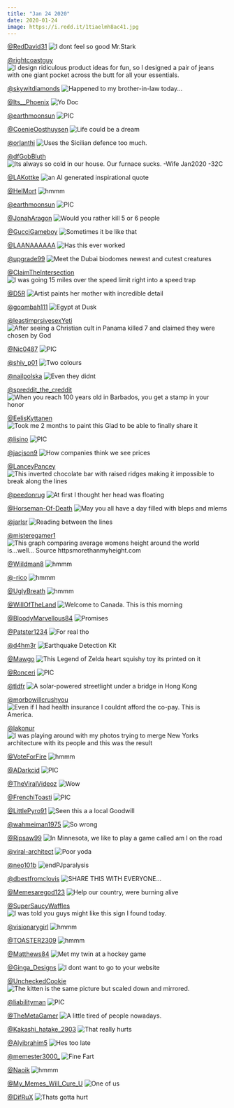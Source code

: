 ```yaml
---
title: "Jan 24 2020"
date: 2020-01-24
image: https://i.redd.it/1tiaelmh8ac41.jpg
---
```


<a href="https://www.reddit.com/r/CrappyDesign/comments/erege4/i_dont_feel_so_good_mrstark/">@RedDavid31</a>
<img src="https://i.redd.it/cvq6m3zy9yb41.jpg" alt="I dont feel so good Mr.Stark" title="I dont feel so good Mr.Stark" />


<a href="https://www.reddit.com/r/funny/comments/er5bxs/i_design_ridiculous_product_ideas_for_fun_so_i/">@rightcoastguy</a>
<img src="https://i.redd.it/06g74ivgztb41.jpg" alt="I design ridiculous product ideas for fun, so I designed a pair of jeans with one giant pocket across the butt for all your essentials." title="I design ridiculous product ideas for fun, so I designed a pair of jeans with one giant pocket across the butt for all your essentials." />


<a href="https://www.reddit.com/r/AdviceAnimals/comments/ere3wo/happened_to_my_brotherinlaw_today/">@skywitdiamonds</a>
<img src="https://i.redd.it/p2jrexd05yb41.jpg" alt="Happened to my brother-in-law today..." title="Happened to my brother-in-law today..." />


<a href="https://www.reddit.com/r/funnysigns/comments/erozes/yo_doc/">@Its__Phoenix</a>
<img src="https://i.redd.it/ckmfp8b402c41.png" alt="Yo Doc" title="Yo Doc" />


<a href="https://www.reddit.com/r/nocontextpics/comments/esifyd/pic/">@earthmoonsun</a>
<img src="https://i.redd.it/j3lds3fadec41.jpg" alt="PIC" title="PIC" />


<a href="https://www.reddit.com/r/funnysigns/comments/eqtqm2/life_could_be_a_dream/">@CoenieOosthuysen</a>
<img src="https://i.redd.it/yb3vnr0v2pb41.jpg" alt="Life could be a dream" title="Life could be a dream" />


<a href="https://www.reddit.com/r/funnysigns/comments/eqe388/uses_the_sicilian_defence_too_much/">@orlanthi</a>
<img src="https://i.redd.it/z99zl7ee3ib41.jpg" alt="Uses the Sicilian defence too much." title="Uses the Sicilian defence too much." />


<a href="https://www.reddit.com/r/funny/comments/eqfxim/its_always_so_cold_in_our_house_our_furnace_sucks/">@dfGobBluth</a>
<img src="https://i.redd.it/b59j9akg8jb41.jpg" alt="Its always so cold in our house. Our furnace sucks. -Wife Jan2020 -32C" title="Its always so cold in our house. Our furnace sucks. -Wife Jan2020 -32C" />


<a href="https://www.reddit.com/r/Funnypics/comments/eq3mgs/an_ai_generated_inspirational_quote/">@LAKottke</a>
<img src="https://i.redd.it/olm66c48ldb41.png" alt="an AI generated inspirational quote" title="an AI generated inspirational quote" />


<a href="https://www.reddit.com/r/hmmm/comments/epyrcb/hmmm/">@HelMort</a>
<img src="https://i.redd.it/rz6461p4ibb41.jpg" alt="hmmm" title="hmmm" />


<a href="https://www.reddit.com/r/nocontextpics/comments/ersdr3/pic/">@earthmoonsun</a>
<img src="https://i.redd.it/kn5txzc4r3c41.jpg" alt="PIC" title="PIC" />


<a href="https://www.reddit.com/r/CrappyDesign/comments/es21o6/would_you_rather_kill_5_or_6_people/">@JonahAragon</a>
<img src="https://i.redd.it/kv0hgatlh7c41.png" alt="Would you rather kill 5 or 6 people" title="Would you rather kill 5 or 6 people" />


<a href="https://www.reddit.com/r/AdviceAnimals/comments/esd5ka/sometimes_it_be_like_that/">@GucciGameboy</a>
<img src="https://i.redd.it/wr9cq6y7hcc41.jpg" alt="Sometimes it be like that" title="Sometimes it be like that" />


<a href="https://www.reddit.com/r/AdviceAnimals/comments/eq2t27/has_this_ever_worked/">@LAANAAAAAA</a>
<img src="https://i.imgur.com/kGwWacX.jpg" alt="Has this ever worked" title="Has this ever worked" />


<a href="https://www.reddit.com/r/Funnypics/comments/esgn0i/meet_the_dubai_biodomes_newest_and_cutest/">@upgrade99</a>
<img src="https://i.redd.it/77dxm9soqdc41.jpg" alt="Meet the Dubai biodomes newest and cutest creatures" title="Meet the Dubai biodomes newest and cutest creatures" />


<a href="https://www.reddit.com/r/AdviceAnimals/comments/esnduv/i_was_going_15_miles_over_the_speed_limit_right/">@ClaimTheIntersection</a>
<img src="https://i.redd.it/oc9ivvxl5gc41.jpg" alt="I was going 15 miles over the speed limit right into a speed trap" title="I was going 15 miles over the speed limit right into a speed trap" />


<a href="https://www.reddit.com/r/pics/comments/esf4p4/artist_paints_her_mother_with_incredible_detail/">@D5R</a>
<img src="https://i.imgur.com/ED8x7Xl.jpg" alt="Artist paints her mother with incredible detail" title="Artist paints her mother with incredible detail" />


<a href="https://www.reddit.com/r/pics/comments/eso8yl/egypt_at_dusk/">@goombah111</a>
<img src="https://i.redd.it/s4a91wk7jgc41.jpg" alt="Egypt at Dusk" title="Egypt at Dusk" />


<a href="https://www.reddit.com/r/AdviceAnimals/comments/er2c0z/after_seeing_a_christian_cult_in_panama_killed_7/">@leastimprsivesexYeti</a>
<img src="https://i.imgflip.com/3mll8d.jpg" alt="After seeing a Christian cult in Panama killed 7 and claimed they were chosen by God" title="After seeing a Christian cult in Panama killed 7 and claimed they were chosen by God" />


<a href="https://www.reddit.com/r/nocontextpics/comments/eqzpri/pic/">@Nic0487</a>
<img src="https://i.redd.it/2ke8vwq3zrb41.jpg" alt="PIC" title="PIC" />


<a href="https://www.reddit.com/r/funnysigns/comments/epu1g3/two_colours/">@shiv_p01</a>
<img src="https://i.redd.it/fqbb2u2o39b41.jpg" alt="Two colours" title="Two colours" />


<a href="https://www.reddit.com/r/funnysigns/comments/eryk0t/even_they_didnt/">@nailpolska</a>
<img src="https://i.redd.it/fgjjhw3ma6c41.jpg" alt="Even they didnt" title="Even they didnt" />


<a href="https://www.reddit.com/r/pics/comments/erpf0m/when_you_reach_100_years_old_in_barbados_you_get/">@spreddit_the_creddit</a>
<img src="https://i.redd.it/czu43plh22c41.png" alt="When you reach 100 years old in Barbados, you get a stamp in your honor" title="When you reach 100 years old in Barbados, you get a stamp in your honor" />


<a href="https://www.reddit.com/r/pics/comments/erx16r/took_me_2_months_to_paint_this_glad_to_be_able_to/">@EelisKyttanen</a>
<img src="https://i.redd.it/fmqvuxr6s5c41.jpg" alt="Took me 2 months to paint this Glad to be able to finally share it" title="Took me 2 months to paint this Glad to be able to finally share it" />


<a href="https://www.reddit.com/r/nocontextpics/comments/erci19/pic/">@lisino</a>
<img src="https://i.imgur.com/UYbF7fw.jpg" alt="PIC" title="PIC" />


<a href="https://www.reddit.com/r/memes/comments/erd39p/how_companies_think_we_see_prices/">@jacjson9</a>
<img src="https://i.redd.it/6qmoc044pxb41.jpg" alt="How companies think we see prices" title="How companies think we see prices" />


<a href="https://www.reddit.com/r/CrappyDesign/comments/eqrefj/this_inverted_chocolate_bar_with_raised_ridges/">@LanceyPancey</a>
<img src="https://i.imgur.com/9K44RBf.jpg" alt="This inverted chocolate bar with raised ridges making it impossible to break along the lines" title="This inverted chocolate bar with raised ridges making it impossible to break along the lines" />


<a href="https://www.reddit.com/r/Funnypics/comments/erecmo/at_first_i_thought_her_head_was_floating/">@peedonrug</a>
<img src="https://i.redd.it/b89dr5xj8yb41.jpg" alt="At first I thought her head was floating" title="At first I thought her head was floating" />


<a href="https://www.reddit.com/r/Eyebleach/comments/ess2sc/may_you_all_have_a_day_filled_with_bleps_and_mlems/">@Horseman-Of-Death</a>
<img src="https://i.redd.it/t4msu8pepic41.jpg" alt="May you all have a day filled with bleps and mlems" title="May you all have a day filled with bleps and mlems" />


<a href="https://www.reddit.com/r/memes/comments/es8n15/reading_between_the_lines/">@jarlsr</a>
<img src="https://i.redd.it/1tiaelmh8ac41.jpg" alt="Reading between the lines" title="Reading between the lines" />


<a href="https://www.reddit.com/r/CrappyDesign/comments/eqhtos/this_graph_comparing_average_womens_height_around/">@misteregamer1</a>
<img src="https://i.redd.it/dohqa8l94kb41.png" alt="This graph comparing average womens height around the world is...well... Source httpsmorethanmyheight.com" title="This graph comparing average womens height around the world is...well... Source httpsmorethanmyheight.com" />


<a href="https://www.reddit.com/r/hmmm/comments/er291m/hmmm/">@Wiildman8</a>
<img src="https://i.redd.it/v8syr727vsb41.jpg" alt="hmmm" title="hmmm" />


<a href="https://www.reddit.com/r/hmmm/comments/esm548/hmmm/">@-rico</a>
<img src="https://i.redd.it/ror53ashpfc41.jpg" alt="hmmm" title="hmmm" />


<a href="https://www.reddit.com/r/hmmm/comments/ertflh/hmmm/">@UglyBreath</a>
<img src="https://i.redd.it/3sf7mzrqb4c41.jpg" alt="hmmm" title="hmmm" />


<a href="https://www.reddit.com/r/pics/comments/eqg7h7/welcome_to_canada_this_is_this_morning/">@WillOfTheLand</a>
<img src="https://i.redd.it/vef17gqudjb41.jpg" alt="Welcome to Canada. This is this morning" title="Welcome to Canada. This is this morning" />


<a href="https://www.reddit.com/r/Funnypics/comments/eptj9b/promises/">@BloodyMarvellous84</a>
<img src="https://i.redd.it/dv9u91afw8b41.jpg" alt="Promises" title="Promises" />


<a href="https://www.reddit.com/r/memes/comments/eqm9a4/for_real_tho/">@Patster1234</a>
<img src="https://i.redd.it/eg4t9kvlplb41.jpg" alt="For real tho" title="For real tho" />


<a href="https://www.reddit.com/r/funnysigns/comments/es99ge/earthquake_detection_kit/">@d4hm3r</a>
<img src="https://i.imgur.com/vCGePlb.jpg" alt="Earthquake Detection Kit" title="Earthquake Detection Kit" />


<a href="https://www.reddit.com/r/CrappyDesign/comments/esmutu/this_legend_of_zelda_heart_squishy_toy_its/">@Mawgo</a>
<img src="https://i.redd.it/of2cfhjtyfc41.jpg" alt="This Legend of Zelda heart squishy toy its printed on it" title="This Legend of Zelda heart squishy toy its printed on it" />


<a href="https://www.reddit.com/r/nocontextpics/comments/es6iuh/pic/">@Ronceri</a>
<img src="https://i.redd.it/yy5mk3ij79c41.jpg" alt="PIC" title="PIC" />


<a href="https://www.reddit.com/r/CrappyDesign/comments/erc1ls/a_solarpowered_streetlight_under_a_bridge_in_hong/">@tldfr</a>
<img src="https://i.redd.it/k4i587055xb41.png" alt="A solar-powered streetlight under a bridge in Hong Kong" title="A solar-powered streetlight under a bridge in Hong Kong" />


<a href="https://www.reddit.com/r/AdviceAnimals/comments/es5r6j/even_if_i_had_health_insurance_i_couldnt_afford/">@morbowillcrushyou</a>
<img src="https://i.imgflip.com/3mtgmm.jpg" alt="Even if I had health insurance I couldnt afford the co-pay. This is America." title="Even if I had health insurance I couldnt afford the co-pay. This is America." />


<a href="https://www.reddit.com/r/pics/comments/erd4m8/i_was_playing_around_with_my_photos_trying_to/">@lakonur</a>
<img src="https://i.redd.it/4sfbufyrpxb41.jpg" alt="I was playing around with my photos trying to merge New Yorks architecture with its people and this was the result" title="I was playing around with my photos trying to merge New Yorks architecture with its people and this was the result" />


<a href="https://www.reddit.com/r/hmmm/comments/esatnv/hmmm/">@VoteForFire</a>
<img src="https://i.redd.it/vcmmj2tribc41.jpg" alt="hmmm" title="hmmm" />


<a href="https://www.reddit.com/r/nocontextpics/comments/eqedli/pic/">@ADarkcid</a>
<img src="https://i.redd.it/8pvgt0t2aib41.jpg" alt="PIC" title="PIC" />


<a href="https://www.reddit.com/r/Funnypics/comments/erk0e2/wow/">@TheViralVideoz</a>
<img src="https://i.redd.it/br86vn7n40c41.jpg" alt="Wow" title="Wow" />


<a href="https://www.reddit.com/r/nocontextpics/comments/eq3i3j/pic/">@FrenchiToasti</a>
<img src="https://i.redd.it/6ef8etrmjdb41.jpg" alt="PIC" title="PIC" />


<a href="https://www.reddit.com/r/funnysigns/comments/er510x/seen_this_a_a_local_goodwill/">@LittlePyro91</a>
<img src="https://i.redd.it/2m1d82t3vtb41.jpg" alt="Seen this a a local Goodwill" title="Seen this a a local Goodwill" />


<a href="https://www.reddit.com/r/Funnypics/comments/equ1c2/so_wrong/">@wahmeiman1975</a>
<img src="https://i.redd.it/rd7l632r9pb41.jpg" alt="So wrong" title="So wrong" />


<a href="https://www.reddit.com/r/funny/comments/eqq9j8/in_minnesota_we_like_to_play_a_game_called_am_i/">@Ripsaw99</a>
<img src="https://i.redd.it/2sen8k4q8nb41.jpg" alt="In Minnesota, we like to play a game called am I on the road" title="In Minnesota, we like to play a game called am I on the road" />


<a href="https://www.reddit.com/r/memes/comments/er70xq/poor_yoda/">@viral-architect</a>
<img src="https://i.redd.it/7ww9dilznub41.jpg" alt="Poor yoda" title="Poor yoda" />


<a href="https://www.reddit.com/r/Funnypics/comments/erz40c/endpjparalysis/">@neo101b</a>
<img src="https://i.redd.it/l8gh2jqsh6c41.jpg" alt="endPJparalysis" title="endPJparalysis" />


<a href="https://www.reddit.com/r/Funnypics/comments/eq8ej9/share_this_with_everyone/">@dbestfromclovis</a>
<img src="https://i.redd.it/8ncxacw9bfb41.jpg" alt="SHARE THIS WITH EVERYONE..." title="SHARE THIS WITH EVERYONE..." />


<a href="https://www.reddit.com/r/memes/comments/epyxr6/help_our_country_were_burning_alive/">@Memesaregod123</a>
<img src="https://i.redd.it/qk2wyu9zlbb41.jpg" alt="Help our country, were burning alive" title="Help our country, were burning alive" />


<a href="https://www.reddit.com/r/funnysigns/comments/eskgj9/i_was_told_you_guys_might_like_this_sign_i_found/">@SuperSaucyWaffles</a>
<img src="https://i.redd.it/crbh2maz2fc41.jpg" alt="I was told you guys might like this sign I found today." title="I was told you guys might like this sign I found today." />


<a href="https://www.reddit.com/r/hmmm/comments/es55i3/hmmm/">@visionarygirl</a>
<img src="https://i.redd.it/9fn22x5tz8l31.jpg" alt="hmmm" title="hmmm" />


<a href="https://www.reddit.com/r/hmmm/comments/erbo8b/hmmm/">@TOASTER2309</a>
<img src="https://i.redd.it/pc2ruw2lxwb41.jpg" alt="hmmm" title="hmmm" />


<a href="https://www.reddit.com/r/pics/comments/eq24ed/met_my_twin_at_a_hockey_game/">@Matthews84</a>
<img src="https://i.redd.it/k2ykphit1db41.jpg" alt="Met my twin at a hockey game" title="Met my twin at a hockey game" />


<a href="https://www.reddit.com/r/AdviceAnimals/comments/eruh1v/i_dont_want_to_go_to_your_website/">@Ginga_Designs</a>
<img src="https://i.redd.it/m3zunjn7s4c41.jpg" alt="I dont want to go to your website" title="I dont want to go to your website" />


<a href="https://www.reddit.com/r/CrappyDesign/comments/eq6jbm/the_kitten_is_the_same_picture_but_scaled_down/">@UncheckedCookie</a>
<img src="https://i.redd.it/jwkl9o7rkeb41.jpg" alt="The kitten is the same picture but scaled down and mirrored." title="The kitten is the same picture but scaled down and mirrored." />


<a href="https://www.reddit.com/r/nocontextpics/comments/eqqrq2/pic/">@liabilityman</a>
<img src="https://i.redd.it/w6ffrjmvgnb41.jpg" alt="PIC" title="PIC" />


<a href="https://www.reddit.com/r/AdviceAnimals/comments/estuvx/a_little_tired_of_people_nowadays/">@TheMetaGamer</a>
<img src="https://i.imgur.com/bN3hGd7.jpg" alt="A little tired of people nowadays." title="A little tired of people nowadays." />


<a href="https://www.reddit.com/r/memes/comments/eson70/that_really_hurts/">@Kakashi_hatake_2903</a>
<img src="https://i.redd.it/aqpguvuirgc41.jpg" alt="That really hurts" title="That really hurts" />


<a href="https://www.reddit.com/r/memes/comments/ergh56/hes_too_late/">@Alyibrahim5</a>
<img src="https://i.redd.it/679s5i60zyb41.jpg" alt="Hes too late" title="Hes too late" />


<a href="https://www.reddit.com/r/CrappyDesign/comments/ersrx2/fine_fart/">@memester3000_</a>
<img src="https://i.redd.it/yjgws5znz3c41.jpg" alt="Fine Fart" title="Fine Fart" />


<a href="https://www.reddit.com/r/hmmm/comments/eqmy94/hmmm/">@Naoik</a>
<img src="https://i.redd.it/coxrsgusylb41.jpg" alt="hmmm" title="hmmm" />


<a href="https://www.reddit.com/r/pics/comments/equtv8/one_of_us/">@My_Memes_Will_Cure_U</a>
<img src="https://i.imgur.com/GCBFpWW.jpg" alt="One of us" title="One of us" />


<a href="https://www.reddit.com/r/memes/comments/erqol4/thats_gotta_hurt/">@DifRuX</a>
<img src="https://i.redd.it/ah2foywas2c41.jpg" alt="Thats gotta hurt" title="Thats gotta hurt" />


